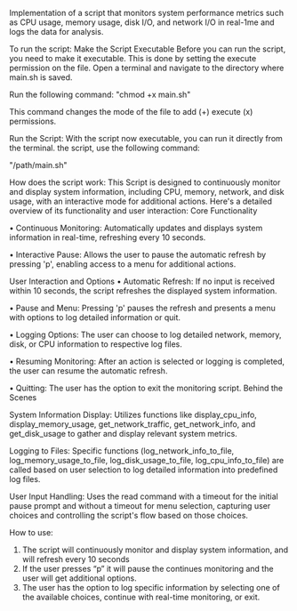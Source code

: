 Implementation of a script that monitors system performance metrics such as CPU usage,
memory usage, disk I/O, and network I/O in real-1me and logs the data for analysis.

To run the script:
Make the Script Executable
Before you can run the script, you need to make it executable. This is done by setting the execute
permission on the file. Open a terminal and navigate to the directory where main.sh is saved.

Run the following command:
"chmod +x main.sh"

This command changes the mode of the file to add (+) execute (x) permissions.

Run the Script:
With the script now executable, you can run it directly from the terminal. the script, use the
following command:

"/path/main.sh"



How does the script work:
This Script is designed to continuously monitor and display system information, including
CPU, memory, network, and disk usage, with an interactive mode for additional actions.
Here's a detailed overview of its functionality and user interaction:
Core Functionality

• Continuous Monitoring: Automatically updates and displays system information in
real-time, refreshing every 10 seconds.

• Interactive Pause: Allows the user to pause the automatic refresh by pressing 'p',
enabling access to a menu for additional actions.

User Interaction and Options
• Automatic Refresh: If no input is received within 10 seconds, the script refreshes
the displayed system information.

• Pause and Menu: Pressing 'p' pauses the refresh and presents a menu with options
to log detailed information or quit.

• Logging Options: The user can choose to log detailed network, memory, disk, or
CPU information to respective log files.

• Resuming Monitoring: After an action is selected or logging is completed, the user
can resume the automatic refresh.

• Quitting: The user has the option to exit the monitoring script.
Behind the Scenes

System Information Display: Utilizes functions like display_cpu_info,
display_memory_usage, get_network_traffic, get_network_info, and get_disk_usage to
gather and display relevant system metrics.

Logging to Files: Specific functions (log_network_info_to_file, log_memory_usage_to_file,
log_disk_usage_to_file, log_cpu_info_to_file) are called based on user selection to log
detailed information into predefined log files.

User Input Handling: Uses the read command with a timeout for the initial pause prompt
and without a timeout for menu selection, capturing user choices and controlling the
script's flow based on those choices.


How to use:
1. The script will continuously monitor and display system information, and will refresh
every 10 seconds
2. If the user presses “p” it will pause the continues monitoring and the user will get
additional options.
3. The user has the option to log specific information by selecting one of the available
choices, continue with real-time monitoring, or exit.
